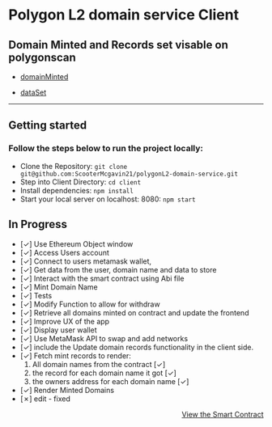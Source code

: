 # Polygon L2 domain service Client

## Domain Minted and Records set visable on polygonscan

- [domainMinted](https://mumbai.polygonscan.com/tx/0xc4ed71997342fe996aaebf824cb9bd8bfb6919f40f6f6c2a11d6d6acf0418946)

- [dataSet](https://mumbai.polygonscan.com/tx/0x1b20149f843cae22095c2c2dbc2570b128b5212bbd7f64fde9041c73b7a084b4)

<hr />

## Getting started

### Follow the steps below to run the project locally:

- Clone the Repository: `git clone git@github.com:ScooterMcgavin21/polygonL2-domain-service.git`
- Step into Client Directory: `cd client`
- Install dependencies: `npm install`
- Start your local server on localhost: 8080: `npm start`

## In Progress

- [&check;] Use Ethereum Object window
- [&check;] Access Users account
- [&check;] Connect to users metamask wallet,
- [&check;] Get data from the user, domain name and data to store
- [&check;] Interact with the smart contract using Abi file
- [&check;] Mint Domain Name
- [&check;] Tests
- [&check;] Modify Function to allow for withdraw
- [&check;] Retrieve all domains minted on contract and update the frontend
- [&check;] Improve UX of the app
- [&check;] Display user wallet
- [&check;] Use MetaMask API to swap and add networks
- [&check;] include the Update domain records functionality in the client side.
- [&check;] Fetch mint records to render:
  1. All domain names from the contract [&check;]
  2. the record for each domain name it got [&check;]
  3. the owners address for each domain name [&check;]
- [&check;] Render Minted Domains
- [&cross;] edit - fixed

<p align='right'>
<a href="https://github.com/ScooterMcgavin21/polygonL2-domain-service"> View the Smart Contract</a>  
</p>
